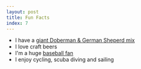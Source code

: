 ```yaml
---
layout: post
title: Fun Facts
index: 7
---
```


- I have a [giant Doberman & German Sheperd
  mix](http://www.flickr.com/photos/keithbsmiley/9973227585/)
- I love craft beers
- I'm a huge [baseball fan](http://www.bleedcubbieblue.com/)
- I enjoy cycling, scuba diving and sailing

